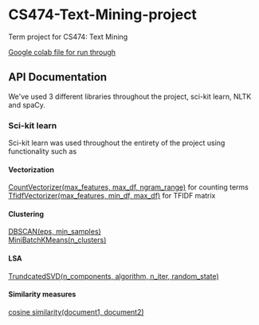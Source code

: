 # CS474-Text-Mining-project
Term project for CS474: Text Mining

[Google colab file for run through](https://colab.research.google.com/drive/1_8h8pZ5A0lb_MiyY5pOwc-F1UaY52IZZ)

## API Documentation
We've used 3 different libraries throughout the project, sci-kit learn, NLTK and spaCy.

### Sci-kit learn
Sci-kit learn was used throughout the entirety of the project using functionality such as
#### Vectorization
[CountVectorizer(max_features, max_df, ngram_range)](https://scikit-learn.org/stable/modules/generated/sklearn.feature_extraction.text.CountVectorizer.html) for counting terms <br/>
[TfidfVectorizer(max_features, min_df, max_df)](https://scikit-learn.org/stable/modules/generated/sklearn.feature_extraction.text.TfidfVectorizer.html) for TFIDF matrix

#### Clustering
[DBSCAN(eps, min_samples)](https://scikit-learn.org/stable/modules/generated/sklearn.cluster.DBSCAN.html)<br/>
[MiniBatchKMeans(n_clusters)](https://scikit-learn.org/stable/modules/generated/sklearn.cluster.MiniBatchKMeans.html)

#### LSA
[TrundcatedSVD(n_components, algorithm, n_iter, random_state)](https://scikit-learn.org/stable/modules/generated/sklearn.decomposition.TruncatedSVD.html)

#### Similarity measures
[cosine similarity(document1, document2)](https://scikit-learn.org/stable/modules/generated/sklearn.metrics.pairwise.cosine_similarity.html)

